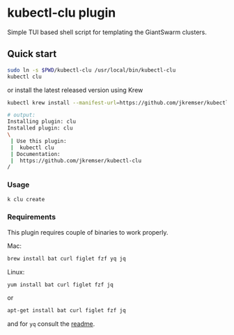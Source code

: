 # kubectl-clu plugin

Simple TUI based shell script for templating the GiantSwarm clusters.


## Quick start

```bash
sudo ln -s $PWD/kubectl-clu /usr/local/bin/kubectl-clu
kubectl clu
```

or install the latest released version using Krew

```bash
kubectl krew install --manifest-url=https://github.com/jkremser/kubectl-clu/raw/main/.krew.yaml
```

```bash
# output:
Installing plugin: clu
Installed plugin: clu
\
 | Use this plugin:
 | 	kubectl clu
 | Documentation:
 | 	https://github.com/jkremser/kubectl-clu
/
```
### Usage

```bash
k clu create
```

### Requirements

This plugin requires couple of binaries to work properly.

Mac:
```bash
brew install bat curl figlet fzf yq jq
```

Linux:

```bash
yum install bat curl figlet fzf jq
```

or

```bash
apt-get install bat curl figlet fzf jq
```

and for `yq` consult the [readme](https://github.com/mikefarah/yq#install).
